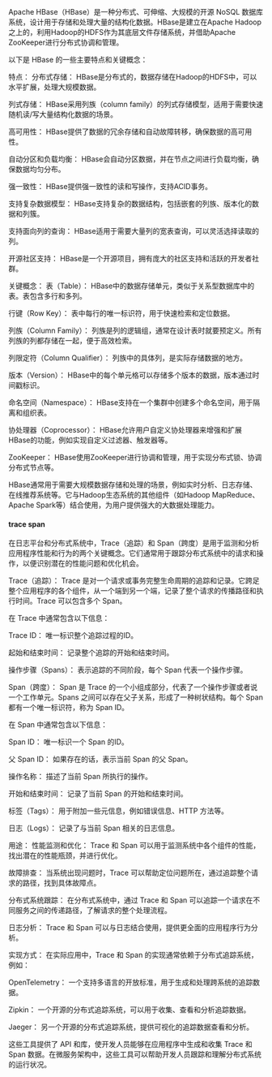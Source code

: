 Apache HBase（HBase）是一种分布式、可伸缩、大规模的开源 NoSQL 数据库系统，设计用于存储和处理大量的结构化数据。HBase是建立在Apache Hadoop之上的，利用Hadoop的HDFS作为其底层文件存储系统，并借助Apache ZooKeeper进行分布式协调和管理。

以下是 HBase 的一些主要特点和关键概念：

特点：
分布式存储： HBase是分布式的，数据存储在Hadoop的HDFS中，可以水平扩展，处理大规模数据。

列式存储： HBase采用列族（column family）的列式存储模型，适用于需要快速随机读/写大量结构化数据的场景。

高可用性： HBase提供了数据的冗余存储和自动故障转移，确保数据的高可用性。

自动分区和负载均衡： HBase会自动分区数据，并在节点之间进行负载均衡，确保数据均匀分布。

强一致性： HBase提供强一致性的读和写操作，支持ACID事务。

支持复杂数据模型： HBase支持复杂的数据结构，包括嵌套的列族、版本化的数据和列簇。

支持面向列的查询： HBase适用于需要大量列的宽表查询，可以灵活选择读取的列。

开源社区支持： HBase是一个开源项目，拥有庞大的社区支持和活跃的开发者社群。

关键概念：
表（Table）： HBase中的数据存储单元，类似于关系型数据库中的表。表包含多行和多列。

行键（Row Key）： 表中每行的唯一标识符，用于快速检索和定位数据。

列族（Column Family）： 列族是列的逻辑组，通常在设计表时就要预定义。所有列族的列都存储在一起，便于高效检索。

列限定符（Column Qualifier）： 列族中的具体列，是实际存储数据的地方。

版本（Version）： HBase中的每个单元格可以存储多个版本的数据，版本通过时间戳标识。

命名空间（Namespace）： HBase支持在一个集群中创建多个命名空间，用于隔离和组织表。

协处理器（Coprocessor）： HBase允许用户自定义协处理器来增强和扩展HBase的功能，例如实现自定义过滤器、触发器等。

ZooKeeper： HBase使用ZooKeeper进行协调和管理，用于实现分布式锁、协调分布式节点等。

HBase通常用于需要大规模数据存储和处理的场景，例如实时分析、日志存储、在线推荐系统等。它与Hadoop生态系统的其他组件（如Hadoop MapReduce、Apache Spark等）结合使用，为用户提供强大的大数据处理能力。

#### trace span

在日志平台和分布式系统中，Trace（追踪）和 Span（跨度）是用于监测和分析应用程序性能和行为的两个关键概念。它们通常用于跟踪分布式系统中的请求和操作，以便识别潜在的性能问题和优化机会。

Trace（追踪）：
Trace 是对一个请求或事务完整生命周期的追踪和记录。它跨足整个应用程序的各个组件，从一个端到另一个端，记录了整个请求的传播路径和执行时间。Trace 可以包含多个 Span。

在 Trace 中通常包含以下信息：

Trace ID： 唯一标识整个追踪过程的ID。

起始和结束时间： 记录整个追踪的开始和结束时间。

操作步骤（Spans）： 表示追踪的不同阶段，每个 Span 代表一个操作步骤。

Span（跨度）：
Span 是 Trace 的一个小组成部分，代表了一个操作步骤或者说一个工作单元。Spans 之间可以存在父子关系，形成了一种树状结构。每个 Span 都有一个唯一标识符，称为 Span ID。

在 Span 中通常包含以下信息：

Span ID： 唯一标识一个 Span 的ID。

父 Span ID： 如果存在的话，表示当前 Span 的父 Span。

操作名称： 描述了当前 Span 所执行的操作。

开始和结束时间： 记录了当前 Span 的开始和结束时间。

标签（Tags）： 用于附加一些元信息，例如错误信息、HTTP 方法等。

日志（Logs）： 记录了与当前 Span 相关的日志信息。

用途：
性能监测和优化： Trace 和 Span 可以用于监测系统中各个组件的性能，找出潜在的性能瓶颈，并进行优化。

故障排查： 当系统出现问题时，Trace 可以帮助定位问题所在，通过追踪整个请求的路径，找到具体故障点。

分布式系统跟踪： 在分布式系统中，通过 Trace 和 Span 可以追踪一个请求在不同服务之间的传递路径，了解请求的整个处理流程。

日志分析： Trace 和 Span 可以与日志结合使用，提供更全面的应用程序行为分析。

实现方式：
在实际应用中，Trace 和 Span 的实现通常依赖于分布式追踪系统，例如：

OpenTelemetry： 一个支持多语言的开放标准，用于生成和处理跨系统的追踪数据。

Zipkin： 一个开源的分布式追踪系统，可以用于收集、查看和分析追踪数据。

Jaeger： 另一个开源的分布式追踪系统，提供可视化的追踪数据查看和分析。

这些工具提供了 API 和库，使开发人员能够在应用程序中生成和收集 Trace 和 Span 数据。在微服务架构中，这些工具可以帮助开发人员跟踪和理解分布式系统的运行状况。
